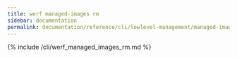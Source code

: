 ```yaml
---
title: werf managed-images rm
sidebar: documentation
permalink: documentation/reference/cli/lowlevel-management/managed-images/rm.html
---
```


{% include /cli/werf_managed_images_rm.md %}
